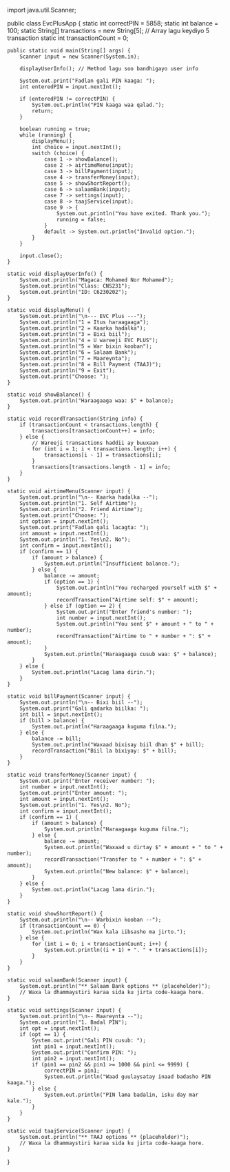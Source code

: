 import java.util.Scanner;

public class EvcPlusApp {
    static int correctPIN = 5858;
    static int balance = 100;
    static String[] transactions = new String[5]; // Array lagu keydiyo 5 transaction
    static int transactionCount = 0;

    public static void main(String[] args) {
        Scanner input = new Scanner(System.in);

        displayUserInfo(); // Method lagu soo bandhigayo user info

        System.out.print("Fadlan gali PIN kaaga: ");
        int enteredPIN = input.nextInt();

        if (enteredPIN != correctPIN) {
            System.out.println("PIN kaaga waa qalad.");
            return;
        }

        boolean running = true;
        while (running) {
            displayMenu();
            int choice = input.nextInt();
            switch (choice) {
                case 1 -> showBalance();
                case 2 -> airtimeMenu(input);
                case 3 -> billPayment(input);
                case 4 -> transferMoney(input);
                case 5 -> showShortReport();
                case 6 -> salaamBank(input);
                case 7 -> settings(input);
                case 8 -> taajService(input);
                case 9 -> {
                    System.out.println("You have exited. Thank you.");
                    running = false;
                }
                default -> System.out.println("Invalid option.");
            }
        }

        input.close();
    }

    static void displayUserInfo() {
        System.out.println("Magaca: Mohamed Nor Mohamed");
        System.out.println("Class: CNS231");
        System.out.println("ID: C6230202");
    }

    static void displayMenu() {
        System.out.println("\n--- EVC Plus ---");
        System.out.println("1 = Itus haraagaaga");
        System.out.println("2 = Kaarka hadalka");
        System.out.println("3 = Bixi biil");
        System.out.println("4 = U wareeji EVC PLUS");
        System.out.println("5 = War bixin kooban");
        System.out.println("6 = Salaam Bank");
        System.out.println("7 = Maareynta");
        System.out.println("8 = Bill Payment (TAAJ)");
        System.out.println("9 = Exit");
        System.out.print("Choose: ");
    }

    static void showBalance() {
        System.out.println("Haraagaaga waa: $" + balance);
    }

    static void recordTransaction(String info) {
        if (transactionCount < transactions.length) {
            transactions[transactionCount++] = info;
        } else {
            // Wareeji transactions haddii ay buuxaan
            for (int i = 1; i < transactions.length; i++) {
                transactions[i - 1] = transactions[i];
            }
            transactions[transactions.length - 1] = info;
        }
    }

    static void airtimeMenu(Scanner input) {
        System.out.println("\n-- Kaarka hadalka --");
        System.out.println("1. Self Airtime");
        System.out.println("2. Friend Airtime");
        System.out.print("Choose: ");
        int option = input.nextInt();
        System.out.print("Fadlan gali lacagta: ");
        int amount = input.nextInt();
        System.out.println("1. Yes\n2. No");
        int confirm = input.nextInt();
        if (confirm == 1) {
            if (amount > balance) {
                System.out.println("Insufficient balance.");
            } else {
                balance -= amount;
                if (option == 1) {
                    System.out.println("You recharged yourself with $" + amount);
                    recordTransaction("Airtime self: $" + amount);
                } else if (option == 2) {
                    System.out.print("Enter friend's number: ");
                    int number = input.nextInt();
                    System.out.println("You sent $" + amount + " to " + number);
                    recordTransaction("Airtime to " + number + ": $" + amount);
                }
                System.out.println("Haraagaaga cusub waa: $" + balance);
            }
        } else {
            System.out.println("Lacag lama dirin.");
        }
    }

    static void billPayment(Scanner input) {
        System.out.println("\n-- Bixi biil --");
        System.out.print("Gali qadarka biilka: ");
        int bill = input.nextInt();
        if (bill > balance) {
            System.out.println("Haraagaaga kuguma filna.");
        } else {
            balance -= bill;
            System.out.println("Waxaad bixisay biil dhan $" + bill);
            recordTransaction("Biil la bixiyay: $" + bill);
        }
    }

    static void transferMoney(Scanner input) {
        System.out.print("Enter receiver number: ");
        int number = input.nextInt();
        System.out.print("Enter amount: ");
        int amount = input.nextInt();
        System.out.println("1. Yes\n2. No");
        int confirm = input.nextInt();
        if (confirm == 1) {
            if (amount > balance) {
                System.out.println("Haraagaaga kuguma filna.");
            } else {
                balance -= amount;
                System.out.println("Waxaad u dirtay $" + amount + " to " + number);
                recordTransaction("Transfer to " + number + ": $" + amount);
                System.out.println("New balance: $" + balance);
            }
        } else {
            System.out.println("Lacag lama dirin.");
        }
    }

    static void showShortReport() {
        System.out.println("\n-- Warbixin kooban --");
        if (transactionCount == 0) {
            System.out.println("Wax kala iibsasho ma jirto.");
        } else {
            for (int i = 0; i < transactionCount; i++) {
                System.out.println((i + 1) + ". " + transactions[i]);
            }
        }
    }

    static void salaamBank(Scanner input) {
        System.out.println("** Salaam Bank options ** (placeholder)");
        // Waxa la dhammaystiri karaa sida ku jirta code-kaaga hore.
    }

    static void settings(Scanner input) {
        System.out.println("\n-- Maareynta --");
        System.out.println("1. Badal PIN");
        int opt = input.nextInt();
        if (opt == 1) {
            System.out.print("Gali PIN cusub: ");
            int pin1 = input.nextInt();
            System.out.print("Confirm PIN: ");
            int pin2 = input.nextInt();
            if (pin1 == pin2 && pin1 >= 1000 && pin1 <= 9999) {
                correctPIN = pin1;
                System.out.println("Waad guulaysatay inaad badasho PIN kaaga.");
            } else {
                System.out.println("PIN lama badalin, isku day mar kale.");
            }
        }
    }

    static void taajService(Scanner input) {
        System.out.println("** TAAJ options ** (placeholder)");
        // Waxa la dhammaystiri karaa sida ku jirta code-kaaga hore.
    }
}
